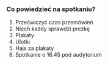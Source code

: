 ### Co powiedzieć na spotkaniu?

1. Przećwiczyć czas przemówień
2. Niech każdy sprawdzi prezkę
3. Plakaty 
4. Ulotki
5. Hajs za plakaty
6. Spotkanie o 16.45 pod audytorium
